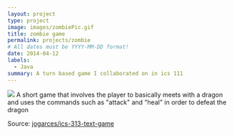 ```yaml
---
layout: project
type: project
image: images/zombiePic.gif
title: zombie game
permalink: projects/zombie
# All dates must be YYYY-MM-DD format!
date: 2014-04-12
labels:
  - Java
summary: A turn based game I collaborated on in ics 111
---
```


<img class="ui image" src="{{ site.baseurl }}/images/zombiePic.gif">
A short game that involves the player to basically meets with a dragon and uses the commands such as "attack" and "heal" in order to defeat the dragon

Source: <a href="https://github.com/jogarces/ics-313-text-game"><i class="large github icon "></i>jogarces/ics-313-text-game</a>

